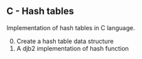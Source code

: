 ## C - Hash tables

Implementation of hash tables in C language.

0.  Create a hash table data structure
1.  A djb2 implementation of hash function
